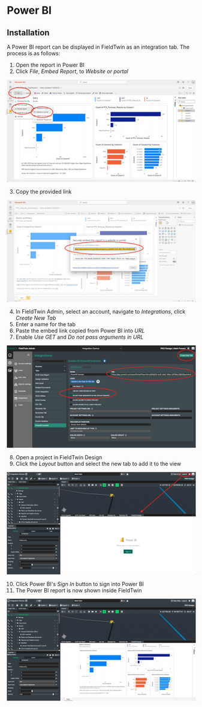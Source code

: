 # Power BI

## Installation

A Power BI report can be displayed in FieldTwin as an integration tab. The process is as follows:

1. Open the report in Power BI
2. Click _File_, _Embed Report_, to _Website or portal_

![File, Embed, choose Website or portal](./screenshot-1.png)

3. Copy the provided link

![Copy link](./screenshot-2.png)

4. In FieldTwin Admin, select an account, navigate to _Integrations_, click _Create New Tab_
5. Enter a name for the tab
6. Paste the embed link copied from Power BI into _URL_
7. Enable _Use GET_ and _Do not pass arguments in URL_

![Define a new tab in Admin](./screenshot-3.png)

8. Open a project in FieldTwin Design
9. Click the _Layout_ button and select the new tab to add it to the view

![Open the new tab from Layout](./screenshot-4.png)

10. Click Power BI's _Sign In_ button to sign into Power BI
11. The Power BI report is now shown inside FieldTwin

![View the report in FieldTwin](./screenshot-5.png)
